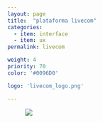 ```yaml
---
layout: page
title:  "plataforma livecom"
categories:
  - item: interface
  - item: ux
permalink: livecom

weight: 4
priority: 70
color: '#0096D0'

logo: 'livecom_logo.png'

---
```


<figure><img src="{{ site.baseurl }}/assets/livecom/fluxo.png"/></figure>
